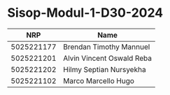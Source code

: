 # Sisop-Modul-1-D30-2024

| NRP | Name |
| ------ | ------ |
|5025221177|Brendan Timothy Mannuel|
|5025221201|Alvin Vincent Oswald Reba|
|5025221202|Hilmy Septian Nursyekha|
|5025221102|Marco Marcello Hugo|


